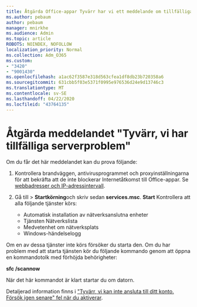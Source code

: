 ```yaml
---
title: Åtgärda Office-appar Tyvärr har vi ett meddelande om tillfälliga serverproblem
ms.author: pebaum
author: pebaum
manager: mnirkhe
ms.audience: Admin
ms.topic: article
ROBOTS: NOINDEX, NOFOLLOW
localization_priority: Normal
ms.collection: Adm_O365
ms.custom:
- "3420"
- "9001430"
ms.openlocfilehash: a1ac62f3587e318d563cfea1df8db23b720358a6
ms.sourcegitcommit: 631cbb5f03e5371f0995e976536d24e9d13746c3
ms.translationtype: MT
ms.contentlocale: sv-SE
ms.lasthandoff: 04/22/2020
ms.locfileid: "43764135"
---
```

# <a name="fixing-the-office-apps-sorry-we-are-having-temporary-server-issues-message"></a>Åtgärda meddelandet "Tyvärr, vi har tillfälliga serverproblem"

Om du får det här meddelandet kan du prova följande:

1. Kontrollera brandväggen, antivirusprogrammet och proxyinställningarna för att bekräfta att de inte blockerar Internetåtkomst till Office-appar. Se [webbadresser och IP-adressintervall](https://docs.microsoft.com/office365/enterprise/urls-and-ip-address-ranges).

2. Gå till > **Startkörning**och skriv sedan **services.msc**. **Start** Kontrollera att alla följande tjänster körs:
    - Automatisk installation av nätverksanslutna enheter
    - Tjänsten Nätverkslista
    - Medvetenhet om nätverksplats
    - Windows-händelselogg

Om en av dessa tjänster inte körs försöker du starta den. Om du har problem med att starta tjänsten kör du följande kommando genom att öppna en kommandotolk med förhöjda behörigheter:

**sfc /scannow**

När det här kommandot är klart startar du om datorn.

Detaljerad information finns i ["Tyvärr, vi kan inte ansluta till ditt konto. Försök igen senare" fel när du aktiverar](https://docs.microsoft.com/office/troubleshoot/activation-installation/issue-when-activate-office-from-office-365).